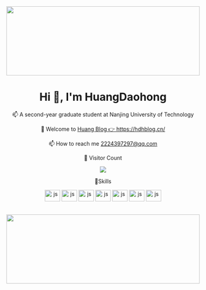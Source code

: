 
<img style="height:180px;width:100%;" src="https://github.com/HuangDaohong/HuangDaohong/blob/main/src/imgs/2.gif" height="180px" width="100%" />
<div align="center">
<h1>Hi 👋, I'm HuangDaohong</h1>

<span>📫 A second-year graduate student at Nanjing University of Technology</span>
  
🏡 Welcome to <a href="https://hdhblog.cn/" target="_blank">Huang Blog 👉 https://hdhblog.cn/</a>
 
📫 How to reach me 2224397297@qq.com

 🌱 Visitor Count 
  
  <img src="https://profile-counter.glitch.me/huangdaohong/count.svg" /><br/>
  

 👯Skills
  
  <img src="https://cdn.jsdelivr.net/gh/devicons/devicon/icons/react/react-original.svg" align="center" alt="js" height="30" width="40">
  <img src="https://cdn.jsdelivr.net/gh/devicons/devicon/icons/javascript/javascript-original.svg" align="center" alt="js" height="30" width="40">
  <img src="https://cdn.jsdelivr.net/gh/devicons/devicon/icons/typescript/typescript-original.svg" align="center" alt="js" height="30" width="40">
  <img src="https://cdn.jsdelivr.net/gh/devicons/devicon/icons/html5/html5-original.svg" align="center" alt="js" height="30" width="40">
  <img src="https://cdn.jsdelivr.net/gh/devicons/devicon/icons/css3/css3-original.svg" align="center" alt="js" height="30" width="40">
  <img src="https://cdn.jsdelivr.net/gh/devicons/devicon/icons/nodejs/nodejs-original.svg" align="center" alt="js" height="30" width="40">
  <img src="https://cdn.jsdelivr.net/gh/devicons/devicon/icons/nestjs/nestjs-plain.svg" align="center" alt="js" height="30" width="40">
</div>
<br/><br/>
<img style="height:180px;width:100%;" src="https://github.com/HuangDaohong/HuangDaohong/blob/main/src/imgs/3.gif" height="180px" width="100%" />
